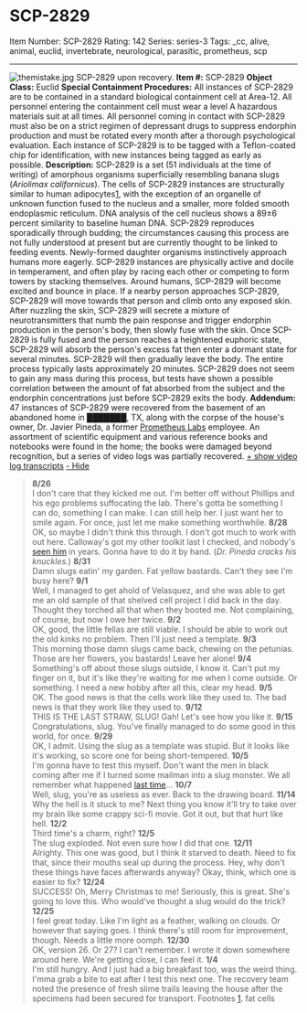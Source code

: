 # SCP-2829
Item Number: SCP-2829
Rating: 142
Series: series-3
Tags: _cc, alive, animal, euclid, invertebrate, neurological, parasitic, prometheus, scp

---

![themistake.jpg](https://scp-wiki.wdfiles.com/local--files/scp-2829/themistake.jpg)
SCP-2829 upon recovery.
**Item #:** SCP-2829
**Object Class:** Euclid
**Special Containment Procedures:** All instances of SCP-2829 are to be contained in a standard biological containment cell at Area-12. All personnel entering the containment cell must wear a level A hazardous materials suit at all times. All personnel coming in contact with SCP-2829 must also be on a strict regimen of depressant drugs to suppress endorphin production and must be rotated every month after a thorough psychological evaluation. Each instance of SCP-2829 is to be tagged with a Teflon-coated chip for identification, with new instances being tagged as early as possible.
**Description:** SCP-2829 is a set (51 individuals at the time of writing) of amorphous organisms superficially resembling banana slugs (_Ariolimax californicus_). The cells of SCP-2829 instances are structurally similar to human adipocytes[1](javascript:;), with the exception of an organelle of unknown function fused to the nucleus and a smaller, more folded smooth endoplasmic reticulum. DNA analysis of the cell nucleus shows a 89±6 percent similarity to baseline human DNA.
SCP-2829 reproduces sporadically through budding; the circumstances causing this process are not fully understood at present but are currently thought to be linked to feeding events. Newly-formed daughter organisms instinctively approach humans more eagerly.
SCP-2829 instances are physically active and docile in temperament, and often play by racing each other or competing to form towers by stacking themselves. Around humans, SCP-2829 will become excited and bounce in place. If a nearby person approaches SCP-2829, SCP-2829 will move towards that person and climb onto any exposed skin. After nuzzling the skin, SCP-2829 will secrete a mixture of neurotransmitters that numb the pain response and trigger endorphin production in the person's body, then slowly fuse with the skin. Once SCP-2829 is fully fused and the person reaches a heightened euphoric state, SCP-2829 will absorb the person's excess fat then enter a dormant state for several minutes. SCP-2829 will then gradually leave the body. The entire process typically lasts approximately 20 minutes. SCP-2829 does not seem to gain any mass during this process, but tests have shown a possible correlation between the amount of fat absorbed from the subject and the endorphin concentrations just before SCP-2829 exits the body.
**Addendum:** 47 instances of SCP-2829 were recovered from the basement of an abandoned home in ███████, TX, along with the corpse of the house's owner, Dr. Javier Pineda, a former [Prometheus Labs](/prometheus-labs-hub) employee. An assortment of scientific equipment and various reference books and notebooks were found in the home; the books were damaged beyond recognition, but a series of video logs was partially recovered.
[\+ show video log transcripts](javascript:;)
[\- Hide](javascript:;)
> **8/26**  
>  I don't care that they kicked me out. I'm better off without Phillips and his ego problems suffocating the lab. There's gotta be something I can do, something I can make. I can still help her. I just want her to smile again. For once, just let me make something worthwhile.
> **8/28**  
>  OK, so maybe I didn't think this through. I don't got much to work with out here. Calloway's got my other toolkit last I checked, and nobody's [seen him](/scp-4849) in years. Gonna have to do it by hand. (_Dr. Pineda cracks his knuckles._)
> **8/31**  
>  Damn slugs eatin' my garden. Fat yellow bastards. Can't they see I'm busy here?
> **9/1**  
>  Well, I managed to get ahold of Velasquez, and she was able to get me an old sample of that shelved cell project I did back in the day. Thought they torched all that when they booted me. Not complaining, of course, but now I owe her twice.
> **9/2**  
>  OK, good, the little fellas are still viable. I should be able to work out the old kinks no problem. Then I'll just need a template.
> **9/3**  
>  This morning those damn slugs came back, chewing on the petunias. Those are her flowers, you bastards! Leave her alone!
> **9/4**  
>  Something's off about those slugs outside, I know it. Can't put my finger on it, but it's like they're waiting for me when I come outside. Or something. I need a new hobby after all this, clear my head.
> **9/5**  
>  OK. The good news is that the cells work like they used to. The bad news is that they work like they used to.
> **9/12**  
>  THIS IS THE LAST STRAW, SLUG! Gah! Let's see how you like it.
> **9/15**  
>  Congratulations, slug. You've finally managed to do some good in this world, for once.
> **9/29**  
>  OK, I admit. Using the slug as a template was stupid. But it looks like it's working, so score one for being short-tempered.
> **10/5**  
>  I'm gonna have to test this myself. Don't want the men in black coming after me if I turned some mailman into a slug monster. We all remember what happened [last time](/scp-3839)…
> **10/7**  
>  Well, slug, you're as useless as ever. Back to the drawing board.
> **11/14**  
>  Why the hell is it stuck to me? Next thing you know it'll try to take over my brain like some crappy sci-fi movie. Got it out, but that hurt like hell.
> **12/2**  
>  Third time's a charm, right?
> **12/5**  
>  The slug exploded. Not even sure how I did that one.
> **12/11**  
>  Alrighty. This one was good, but I think it starved to death. Need to fix that, since their mouths seal up during the process. Hey, why don't these things have faces afterwards anyway? Okay, think, which one is easier to fix?
> **12/24**  
>  SUCCESS! Oh, Merry Christmas to me! Seriously, this is great. She's going to love this. Who would've thought a slug would do the trick?
> **12/25**  
>  I feel great today. Like I'm light as a feather, walking on clouds. Or however that saying goes. I think there's still room for improvement, though. Needs a little more oomph.
> **12/30**  
>  OK, version 26. Or 27? I can't remember. I wrote it down somewhere around here. We're getting close, I can feel it.
> **1/4**  
>  I'm still hungry. And I just had a big breakfast too, was the weird thing. I'mma grab a bite to eat after I test this next one.
The recovery team noted the presence of fresh slime trails leaving the house after the specimens had been secured for transport.
Footnotes
[1](javascript:;). fat cells